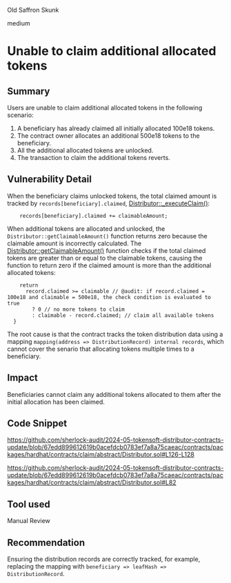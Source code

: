 Old Saffron Skunk

medium

# Unable to claim additional allocated tokens

## Summary
Users are unable to claim additional allocated tokens in the following scenario:

1. A beneficiary has already claimed all initially allocated 100e18 tokens.
2. The contract owner allocates an additional 500e18 tokens to the beneficiary.
3. All the additional allocated tokens are unlocked.
4. The transaction to claim the additional tokens reverts.

## Vulnerability Detail
When the beneficiary claims unlocked tokens, the total claimed amount is tracked by `records[beneficiary].claimed`, [Distributor::_executeClaim()](https://github.com/sherlock-audit/2024-05-tokensoft-distributor-contracts-update/blob/67edd899612619b0acefdcb0783ef7a8a75caeac/contracts/packages/hardhat/contracts/claim/abstract/Distributor.sol#L82):

```solidity
    records[beneficiary].claimed += claimableAmount;
```

When additional tokens are allocated and unlocked, the `Distributor::getClaimableAmount()` function returns zero because the claimable amount is incorrectly calculated. The [Distributor::getClaimableAmount()](https://github.com/sherlock-audit/2024-05-tokensoft-distributor-contracts-update/blob/67edd899612619b0acefdcb0783ef7a8a75caeac/contracts/packages/hardhat/contracts/claim/abstract/Distributor.sol#L126-L128)  function checks if the total claimed tokens are greater than or equal to the claimable tokens, causing the function to return zero if the claimed amount is more than the additional allocated tokens:

```solidity
    return
      record.claimed >= claimable // @audit: if record.claimed = 100e18 and claimable = 500e18, the check condition is evaluated to true
        ? 0 // no more tokens to claim
        : claimable - record.claimed; // claim all available tokens
  }
```
The root cause is that the contract tracks the token distribution data using a mapping `mapping(address => DistributionRecord) internal records`, which cannot cover the senario that allocating tokens multiple times to a beneficiary.

## Impact
Beneficiaries cannot claim any additional tokens allocated to them after the initial allocation has been claimed.

## Code Snippet
https://github.com/sherlock-audit/2024-05-tokensoft-distributor-contracts-update/blob/67edd899612619b0acefdcb0783ef7a8a75caeac/contracts/packages/hardhat/contracts/claim/abstract/Distributor.sol#L126-L128

https://github.com/sherlock-audit/2024-05-tokensoft-distributor-contracts-update/blob/67edd899612619b0acefdcb0783ef7a8a75caeac/contracts/packages/hardhat/contracts/claim/abstract/Distributor.sol#L82

## Tool used

Manual Review

## Recommendation
Ensuring the distribution records are correctly tracked, for example, replacing the mapping with `beneficiary => leafHash => DistributionRecord`.